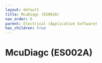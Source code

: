 ```yaml
---
layout: default
title: McuDiagc (ES002A)
nav_order: 6
parent: Electrical (Applicative Software)
has_children: true
---
```

# McuDiagc (ES002A)
